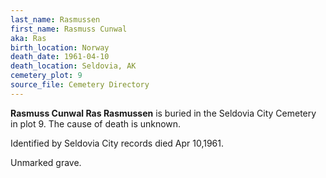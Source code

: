 ```yaml
---
last_name: Rasmussen
first_name: Rasmuss Cunwal
aka: Ras
birth_location: Norway
death_date: 1961-04-10
death_location: Seldovia, AK
cemetery_plot: 9
source_file: Cemetery Directory
---
```

**Rasmuss Cunwal  Ras Rasmussen** is buried in the Seldovia City Cemetery in plot 9.  The cause of death is unknown.

Identified by Seldovia City records died Apr 10,1961.

Unmarked grave.
